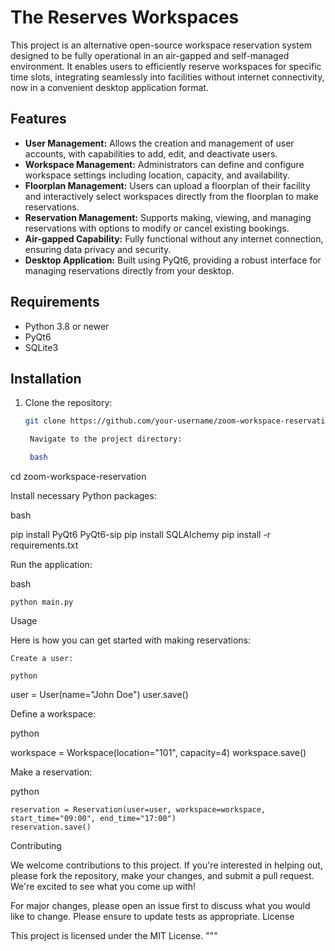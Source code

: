 # The Reserves Workspaces

This project is an alternative open-source workspace reservation system designed to be fully operational in an air-gapped and self-managed environment. It enables users to efficiently reserve workspaces for specific time slots, integrating seamlessly into facilities without internet connectivity, now in a convenient desktop application format.

## Features

- **User Management:** Allows the creation and management of user accounts, with capabilities to add, edit, and deactivate users.
- **Workspace Management:** Administrators can define and configure workspace settings including location, capacity, and availability.
- **Floorplan Management:** Users can upload a floorplan of their facility and interactively select workspaces directly from the floorplan to make reservations.
- **Reservation Management:** Supports making, viewing, and managing reservations with options to modify or cancel existing bookings.
- **Air-gapped Capability:** Fully functional without any internet connection, ensuring data privacy and security.
- **Desktop Application:** Built using PyQt6, providing a robust interface for managing reservations directly from your desktop.

## Requirements

- Python 3.8 or newer
- PyQt6
- SQLite3

## Installation

1. Clone the repository:
   ```bash
   git clone https://github.com/your-username/zoom-workspace-reservation.git

    Navigate to the project directory:

    bash

cd zoom-workspace-reservation

Install necessary Python packages:

bash

pip install PyQt6 PyQt6-sip
pip install SQLAlchemy
pip install -r requirements.txt

Run the application:

bash

    python main.py

Usage

Here is how you can get started with making reservations:

    Create a user:

    python

user = User(name="John Doe")
user.save()

Define a workspace:

python

workspace = Workspace(location="101", capacity=4)
workspace.save()

Make a reservation:

python

    reservation = Reservation(user=user, workspace=workspace, start_time="09:00", end_time="17:00")
    reservation.save()

Contributing

We welcome contributions to this project. If you're interested in helping out, please fork the repository, make your changes, and submit a pull request. We're excited to see what you come up with!

For major changes, please open an issue first to discuss what you would like to change. Please ensure to update tests as appropriate.
License

This project is licensed under the MIT License. """
